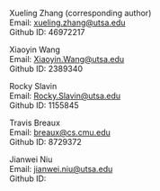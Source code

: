 Xueling Zhang (corresponding author)  
Email: xueling.zhang@utsa.edu  
Github ID: 46972217


Xiaoyin Wang  
Email: Xiaoyin.Wang@utsa.edu  
Github ID: 2389340


Rocky Slavin  
Email: Rocky.Slavin@utsa.edu  
Github ID: 1155845


Travis Breaux  
Email: breaux@cs.cmu.edu  
Github ID: 8729372

Jianwei Niu  
Email: jianwei.niu@utsa.edu  
Github ID: 


